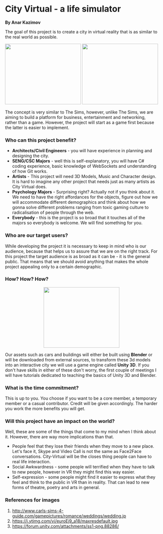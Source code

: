 # City Virtual - a life simulator

**By Anar Kazimov**

The goal of this project is to create a city in virtual reality that is as similar to the real world as possible.

<!-- Use html instead of md because couldn't figure out how to set image size with markdown -->

<p align="center">
<img src="http://www.carls-sims-4-guide.com/gamepictures/romance/weddings/wedding.jpg" width="250" height="200"> 
<img src ="https://i.ytimg.com/vi/euroEj9_a18/maxresdefault.jpg" width="250" height="200">
</p>

The concept is very similar to The Sims, however, unlike The Sims, we are aiming to build a platform for business, entertainment and networking, rather than a game. However, the project will start as a game first because the latter is easier to implement.

### Who can this project benefit?

- **Architects/Civil Engineers** - you will have experience in planning and designing the city.
- **SENG/CSC Majors** - well this is self-explanatory, you will have C# coding experience, basic knowledge of WebSockets and understanding of how Git works.
- **Artists** - This project will need 3D Models, Music and Character design. It is hard to imagine any other project that needs just as many artists as City Virtual does.
- **Psychology Majors** - Surprising right? Actually not if you think about it. We need to have the right affordances for the objects, figure out how we will accommodate different demographics and think about how we gonna solve different problems ranging from toxic gaming culture to radicalisation of people through the web.
- **Everybody** - this is the project is so broad that it touches all of the majors so everybody is welcome. We will find something for you.

### Who are our target users?

While developing the project it is necessary to keep in mind who is our audience, because that helps us to assure that we are on the right track. For this project the target audience is as broad as it can be - it is the general public. That means that we should avoid anything that makes the whole project appealing only to a certain demographic.

### How? How? How?

<p align="center">
<img src = "https://forum.unity.com/attachments/ss1-png.88286/" width="250" height="200">
</p>

Our assets such as cars and buildings will either be built using **Blender** or will be downloaded from external sources, to transform these 3d models into an interactive city we will use a game engine called **Unity 3D**. If you don't have skills in either of these don't worry, the first couple of meetings I will have tutorials dedicated to teaching the basics of Unity 3D and Blender.

### What is the time commitment?

This is up to you. You choose if you want to be a core member, a temporary member or a casual contributor. Credit will be given accordingly. The harder you work the more benefits you will get.

### Will this project have an impact on the world?

Well, these are some of the things that come to my mind when I think about it. However, there are way more implications than that.

- People feel that they lose their friends when they move to a new place. Let's face it, Skype and Video Call is not the same as Face2Face conversations. City-Virtual will be the closes thing people can have to real life interaction.
- Social Awkwardness - some people will terrified when they have to talk to new people, however in VR they might find this way easier.
- Self-expression - some people might find it easier to express what they feel and think to the public in VR than in reality. That can lead to new forms of theatre, poetry and arts in general.

### References for images

1. http://www.carls-sims-4-guide.com/gamepictures/romance/weddings/wedding.jp
2. https://i.ytimg.com/vi/euroEj9_a18/maxresdefault.jpg
3. https://forum.unity.com/attachments/ss1-png.88286/
